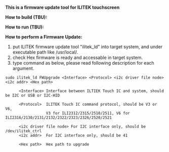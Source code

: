 **This is a firmware update tool for ILITEK touchscreen**

**How to build (TBU):**

**How to run (TBU):**

**How to perform a Firmware Update:**
1. put ILITEK firmware update tool "ilitek_ld" into target system, and under executable path like /usr/local/.
2. check Hex firmware is ready and accessable in target system.
3. type command as below, please read following description for each argument.


```
sudo ilitek_ld FWUpgrade <Interface> <Protocol> <i2c driver file node> <i2c addr> <Hex path>
      
      <Interface> Interface between ILTIEK Touch IC and system, should be I2C or USB or I2C-HID
        
      <Protocol>  ILITEK Touch IC command protocol, should be V3 or V6,
                  V3 for ILI2312/2315/2510/2511, V6 for ILI2316/2130/2131/2132/2322/2323/2326/2520/2521
        
      <i2c driver file node> For I2C interface only, should be /dev/ilitek_ctrl
      <i2c addr>  For I2C interface only, should be 41
      
      <Hex path>  Hex path to upgrade
```
